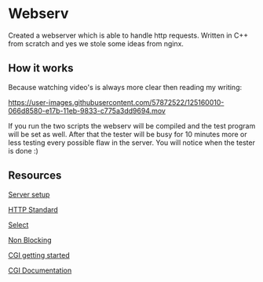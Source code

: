 # Webserv
Created a webserver which is able to handle http requests. Written in C++ from scratch and yes we stole some ideas from nginx.

## How it works
Because watching video's is always more clear then reading my writing: 


https://user-images.githubusercontent.com/57872522/125160010-066d8580-e17b-11eb-9833-c775a3dd9694.mov

If you run the two scripts the webserv will be compiled and the test program will be set as well. After that the tester will be busy for 10 minutes more or less testing every possible flaw in the server. You will notice when the tester is done :)

## Resources

[Server setup](https://medium.com/from-the-scratch/http-server-what-do-you-need-to-know-to-build-a-simple-http-server-from-scratch-d1ef8945e4fa)

[HTTP Standard](https://www.rfc-editor.org/rfc/rfc2616.html)

[Select](https://www.lowtek.com/sockets/select.html)

[Non Blocking](https://github.com/cclaude42/webserv)

[CGI getting started](http://www.mnuwer.dbasedeveloper.co.uk/dlearn/web/session01.htm)

[CGI Documentation](http://www.wijata.com/cgi/cgispec.html#4.0)
